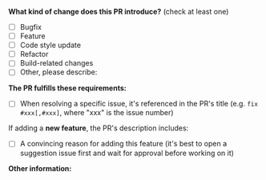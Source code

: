 <!--
Please make sure to read the Pull Request Guidelines:
https://github.com/swing-opensource/swingmusic/.github/CONTRIBUTING.md#pull-request-guidelines
-->

<!-- PULL REQUEST TEMPLATE -->
<!-- (Update "[ ]" to "[x]" to check a box) -->

**What kind of change does this PR introduce?** (check at least one)

- [ ] Bugfix
- [ ] Feature
- [ ] Code style update
- [ ] Refactor
- [ ] Build-related changes
- [ ] Other, please describe:

**The PR fulfills these requirements:**

- [ ] When resolving a specific issue, it's referenced in the PR's title (e.g. `fix #xxx[,#xxx]`, where "xxx" is the issue number)

If adding a **new feature**, the PR's description includes:
- [ ] A convincing reason for adding this feature (it's best to open a suggestion issue first and wait for approval before working on it)

**Other information:**